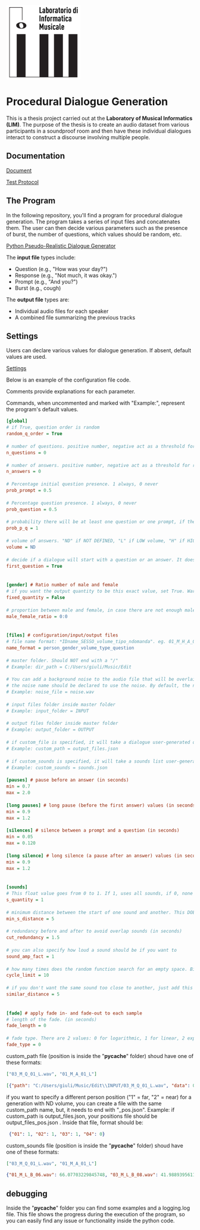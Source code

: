 <img src="/img/LIM.png" alt="drawing" width="200"/>

# Procedural Dialogue Generation

This is a thesis project carried out at the **Laboratory of Musical Informatics (LIM)**. The purpose of the thesis is to create an audio dataset from various participants in a soundproof room and then have these individual dialogues interact to construct a discourse involving multiple people. 

## Documentation
[Document](TESI.MD)

[Test Protocol](PROTOCOLLO.MD)

## The Program

In the following repository, you'll find a program for procedural dialogue generation. The program takes a series of input files and concatenates them. The user can then decide various parameters such as the presence of burst, the number of questions, which values should be random, etc.

[Python Pseudo-Realistic Dialogue Generator](PYGenerator.py)

The **input file** types include:
- Question (e.g., "How was your day?")
- Response (e.g., "Not much, it was okay.")
- Prompt (e.g., "And you?")
- Burst (e.g., cough)

The **output file** types are:
- Individual audio files for each speaker
- A combined file summarizing the previous tracks

## Settings

Users can declare various values for dialogue generation. If absent, default values are used.

[Settings](PYGenerator.cfg)


Below is an example of the configuration file code.

Comments provide explanations for each parameter.

Commands, when uncommented and marked with "Example:", represent the program's default values.

```cfg
[global]
# if True, question order is random
random_q_order = True

# number of questions. positive number, negative act as a threshold for random, 0 is just random QUANTITY
n_questions = 0

# number of answers. positive number, negative act as a threshold for random, 0 is just random
n_answers = 0

# Percentage initial question presence. 1 always, 0 never
prob_prompt = 0.5

# Percentage question presence. 1 always, 0 never
prob_question = 0.5

# probability there will be at least one question or one prompt, if there isn't any, add both
prob_p_q = 1

# volume of answers. "ND" if NOT DEFINED, "L" if LOW volume, "H" if HIGH volume
volume = ND

# decide if a dialogue will start with a question or an answer. It doesn't apply to each question, but just the first question
first_question = True


[gender] # Ratio number of male and female 
# if you want the output quantity to be this exact value, set True. Warning: it can cause errors if here are not enough participants in the folder
fixed_quantity = False

# proportion between male and female, in case there are not enough male or female to accomplish this task, the higher number will be reduced
male_female_ratio = 0:0


[files] # configuration/input/output files
# file name format: *IDname_SESSO_volume_tipo_ndomanda". eg. 01_M_H_A_01 The number identifies the position
name_format = person_gender_volume_type_question

# master folder. Should NOT end with a "/"
# Example: dir_path = C:/Users/giuli/Music/Edit

# You can add a background noise to the audio file that will be overlaid. 
# the noise name should be declared to use the noise. By default, the noise is in dir_path
# Example: noise_file = noise.wav

# input files folder inside master folder
# Example: input_folder = INPUT

# output files folder inside master folder
# Example: output_folder = OUTPUT 

# if custom_file is specified, it will take a dialogue user-generated order. See the end for details. The file is always inside the "custom" folder
# Example: custom_path = output_files.json

# if custom_sounds is specified, it will take a sounds list user-generated. See the end for details. The file is always inside the "custom" folder
# Example: custom_sounds = sounds.json

[pauses] # pause before an answer (in seconds)
min = 0.7
max = 2.0

[long pauses] # long pause (before the first answer) values (in seconds)
min = 0.9
max = 1.2

[silences] # silence between a prompt and a question (in seconds)
min = 0.05
max = 0.120

[long silence] # long silence (a pause after an answer) values (in seconds)
min = 0.9
max = 1.2


[sounds]
# This float value goes from 0 to 1. If 1, uses all sounds, if 0, none
s_quantity = 1

# minimum distance between the start of one sound and another. This DOES not consider answers, only sounds (in seconds)
min_s_distance = 5

# redundancy before and after to avoid overlap sounds (in seconds)
cut_redundancy = 1.5

# you can also specify how loud a sound should be if you want to
sound_amp_fact = 1

# how many times does the random function search for an empty space. Bigger values get better results, but a slower code
cycle_limit = 10

# if you don't want the same sound too close to another, just add this variable (in seconds)
similar_distance = 5


[fade] # apply fade in- and fade-out to each sample
# length of the fade. (in seconds)
fade_length = 0

# fade type. There are 2 values: 0 for logarithmic, 1 for linear, 2 exponential 
fade_type = 0
```

custom_path file (position is inside the "__pycache__" folder) shoud have one of these formats:
```json
["03_M_Q_01_L.wav", "01_M_A_01_L"]
```
```json
[{"path": "C:/Users/giuli/Music/Edit\\INPUT/03_M_Q_01_L.wav", "data": 0, "name": "03_M_Q_01_L", "person": "03", "duplicated": false}, {"path": "C:/Users/giuli/Music/Edit\\INPUT/01_M_A_01_L.wav", "data": 0, "name": "01_M_A_01_L", "person": "01", "duplicated": false}]
```

if you want to specify a different person position ("1" = far, "2" = near) for a generation with ND volume, you can create a file with the same custom_path name, but, it needs to end with "_pos.json".
Example: if custom_path is output_files.json, your positions file should be output_files_pos.json .
Inside that file, format should be:
```json
 {"01": 1, "02": 1, "03": 1, "04": 0}
```

custom_sounds file (position is inside the "__pycache__" folder) shoud have one of these formats:
```json
["03_M_Q_01_L.wav", "01_M_A_01_L"]
```
```json
{"01_M_L_B_06.wav": 66.07703229845748, "03_M_L_B_08.wav": 41.9889395611619}
```

## debugging
Inside the "__pycache__" folder you can find some examples and a logging.log file. This file shows the progress during the execution of the program, so you can easily find any issue or functionality inside the python code.